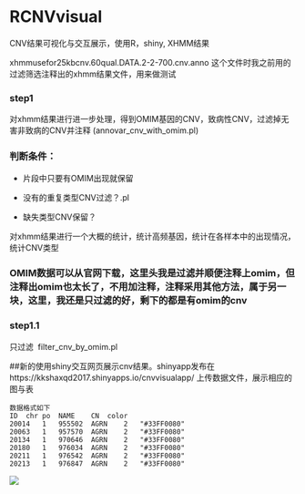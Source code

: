 # RCNVvisual

CNV结果可视化与交互展示，使用R，shiny, XHMM结果 

xhmmusefor25kbcnv.60qual.DATA.2-2-700.cnv.anno 这个文件时我之前用的过滤筛选注释出的xhmm结果文件，用来做测试

### step1

对xhmm结果进行进一步处理，得到OMIM基因的CNV，致病性CNV，过滤掉无害非致病的CNV并注释  (annovar_cnv_with_omim.pl)

### 判断条件：

* 片段中只要有OMIM出现就保留

* 没有的重复类型CNV过滤？.pl

* 缺失类型CNV保留？

对xhmm结果进行一个大概的统计，统计高频基因，统计在各样本中的出现情况，统计CNV类型

### OMIM数据可以从官网下载，这里头我是过滤并顺便注释上omim，但注释出omim也太长了，不用加注释，注释采用其他方法，属于另一块，这里，我还是只过滤的好，剩下的都是有omim的cnv 

### step1.1
只过滤  filter_cnv_by_omim.pl

##新的使用shiny交互网页展示cnv结果。shinyapp发布在https://kkshaxqd2017.shinyapps.io/cnvvisualapp/
上传数据文件，展示相应的图与表
```
数据格式如下
ID	chr	po	NAME	CN	color
20014	1	955502	AGRN	2	"#33FF0080"
20063	1	957570	AGRN	2	"#33FF0080"
20134	1	970646	AGRN	2	"#33FF0080"
20180	1	976034	AGRN	2	"#33FF0080"
20211	1	976542	AGRN	2	"#33FF0080"
20213	1	976847	AGRN	2	"#33FF0080"
```

[tupian]:https://github.com/kkshaxqd/RCNVvisual/blob/master/%E4%B8%8B%E8%BD%BD%20(2).png?raw=true
![][tupian]
